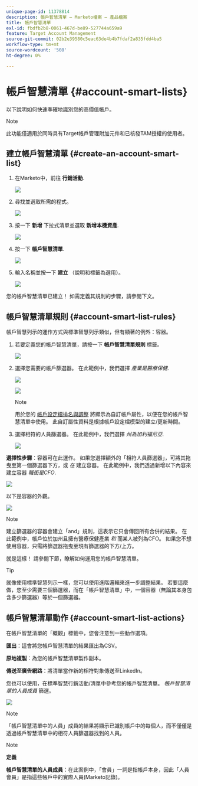 ```yaml
---
unique-page-id: 11378814
description: 帳戶智慧清單 — Marketo檔案 — 產品檔案
title: 帳戶智慧清單
exl-id: fbdfb2b8-0061-467d-be89-527744a659a9
feature: Target Account Management
source-git-commit: 02b2e39580c5eac63de4b4b7fdaf2a835fdd4ba5
workflow-type: tm+mt
source-wordcount: '508'
ht-degree: 0%

---
```


# 帳戶智慧清單 {#account-smart-lists}

以下說明如何快速準確地識別您的高價值帳戶。

>[!NOTE]
>
>此功能僅適用於同時具有Target帳戶管理附加元件和已核發TAM授權的使用者。

## 建立帳戶智慧清單 {#create-an-account-smart-list}

1. 在Marketo中，前往 **行銷活動**.

   ![](assets/account-smart-lists-1.png)

1. 尋找並選取所需的程式。

   ![](assets/account-smart-lists-2.png)

1. 按一下 **新增** 下拉式清單並選取 **新增本機資產**.

   ![](assets/account-smart-lists-3.png)

1. 按一下 **帳戶智慧清單**.

   ![](assets/account-smart-lists-4.png)

1. 輸入名稱並按一下 **建立** （說明和標籤為選用）。

   ![](assets/account-smart-lists-5.png)

您的帳戶智慧清單已建立！ 如需定義其規則的步驟，請參閱下文。

## 帳戶智慧清單規則 {#account-smart-list-rules}

帳戶智慧列示的運作方式與標準智慧列示類似，但有顯著的例外：容器。

1. 若要定義您的帳戶智慧清單，請按一下 **帳戶智慧清單規則** 標籤。

   ![](assets/account-smart-lists-6.png)

1. 選擇您需要的帳戶篩選器。 在此範例中，我們選擇 _產業是醫療保健_.

   ![](assets/account-smart-lists-7.png)

   ![](assets/account-smart-lists-8.png)

   >[!NOTE]
   >
   >用於您的 [帳戶設定檔排名與調整](/help/marketo/product-docs/target-account-management/account-profiling/account-profiling-ranking-and-tuning.md) 將顯示為自訂帳戶屬性，以便在您的帳戶智慧清單中使用。 此自訂屬性資料是根據帳戶設定檔模型的建立/更新時間。

1. 選擇相符的人員篩選器。 在此範例中，我們選擇 _州為加利福尼亞_.

   ![](assets/account-smart-lists-9.png)

**選擇性步驟**：容器可在此運作。 如果您選擇額外的「相符人員篩選器」，可將其拖曳至第一個篩選器下方，或 _在_ 建立容器。 在此範例中，我們透過新增以下內容來建立容器 _職銜是CFO_.

![](assets/account-smart-lists-10.png)

以下是容器的外觀。

![](assets/account-smart-lists-11.png)

>[!NOTE]
>
>建立篩選器的容器會建立「and」規則，這表示它只會傳回所有合併的結果。 在此範例中，帳戶位於加州且擁有醫療保健產業 _和_ 而某人被列為CFO。 如果您不想使用容器，只需將篩選器拖曳至現有篩選器的下方/上方。

就是這樣！ 請參閱下節，瞭解如何運用您的帳戶智慧清單。

>[!TIP]
>
>就像使用標準智慧列示一樣，您可以使用進階邏輯來進一步調整結果。 若要這麼做，您至少需要三個篩選器，而在「帳戶智慧清單」中，一個容器（無論其本身包含多少篩選器）等於一個篩選器。

## 帳戶智慧清單動作 {#account-smart-list-actions}

在帳戶智慧清單的「概觀」標籤中，您會注意到一些動作選項。

**匯出**：這會將您帳戶智慧清單的結果匯出為CSV。

**原地複製**：為您的帳戶智慧清單製作副本。

**傳送至廣告網路**：將清單當作新的相符對象傳送至LinkedIn。

您也可以使用，在標準智慧行銷活動/清單中參考您的帳戶智慧清單。 _帳戶智慧清單的人員成員_ 篩選。

![](assets/account-smart-lists-12.png)

>[!NOTE]
>
>「帳戶智慧清單中的人員」成員的結果將顯示已識別帳戶中的每個人，而不僅僅是透過帳戶智慧清單中的相符人員篩選器找到的人員。

>[!NOTE]
>
>**定義**
>
>**帳戶智慧清單的人員成員**：在此案例中，「會員」一詞是指帳戶本身，因此「人員會員」是指這些帳戶中的實際人員(Marketo記錄)。
